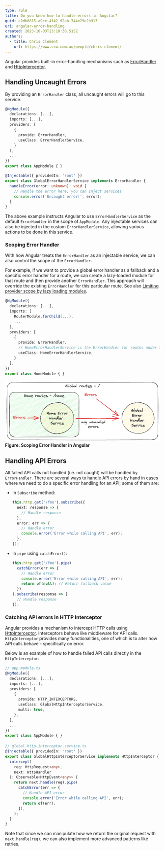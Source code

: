 ```yaml
---
type: rule
title: Do you know how to handle errors in Angular?
guid: e2db8815-a9ce-4f42-92ab-744e29e2b913
uri: angular-error-handling
created: 2023-10-03T23:18:38.515Z
authors: 
  - title: Chris Clement
    url: https://www.ssw.com.au/people/chris-clement/
---
```


Angular provides built-in error-handling mechanisms such as [ErrorHandler](https://angular.io/api/core/ErrorHandler) and [HttpInterceptor](https://angular.io/api/common/http/HttpInterceptor).

<!--endintro-->


## Handling Uncaught Errors

By providing an `ErrorHandler` class, all uncaught errors will go to this service.

```ts
@NgModule({
  declarations: [...],
  imports: [...],
  providers: [
    {
      provide: ErrorHandler,
      useClass: ErrorHandlerService,
    }
  ],
  ...
})
export class AppModule { }
```

```ts
@Injectable({ providedIn: 'root' })
export class GlobalErrorHandlerService implements ErrorHandler {
  handleError(error: unknown): void {
    // Handle the error here, you can inject services
    console.error('Uncaught error!', error);
  }
}
```

The above example instructs Angular to use `ErrorHandlerService` as the default `ErrorHandler` in the scope of `AppModule`.
Any injectable services can also be injected in the custom `ErrorHandlerService`, allowing various actions to be done in this service.


### Scoping Error Handler
With how Angular treats the `ErrorHandler` as an injectable service, we can also control the scope of the `ErrorHandler`.

For example, if we want to provide a global error handler as a fallback and a specific error handler for a route, we can create a lazy-loaded module for that route and then provide another `ErrorHandler`. This approach will override the existing `ErrorHandler` for this particular route. See also [Limiting provider scope by lazy loading modules](https://angular.io/guide/providers#limiting-provider-scope-by-lazy-loading-modules).

```ts
@NgModule({
  declarations: [...],
  imports: [
    RouterModule.forChild(...),
    ...
  ],
  providers: [
    {
      provide: ErrorHandler,
      // HomeErrorHandlerService is the ErrorHandler for routes under this lazy-loaded module
      useClass: HomeErrorHandlerService,
    }
  ],
})
export class HomeModule { }
```

![Figure: Scoping Error Handler in Angular](angular-scoping-error-handler.png)  
**Figure: Scoping Error Handler in Angular**


## Handling API Errors
All failed API calls not handled (i.e. not caught) will be handled by `ErrorHandler`. There are several ways to handle API errors by hand in cases where we need to do a specific error handling for an API; some of them are:
  - In `Subscribe` method:
    ```ts
    this.http.get('/foo').subscribe({
      next: response => {
        // Handle response
      },
      error: err => {
        // Handle error
        console.error('Error while calling API', err);
      },
    });
    ```

  - In `pipe` using `catchError()`:
    ```ts
    this.http.get('/foo').pipe(
      catchError(err => {
        // Handle error
        console.error('Error while calling API', err);
        return of(null); // Return fallback value
      })
    ).subscribe(response => {
      // Handle response
    });
    ```

### Catching API errors in HTTP Interceptor
Angular provides a mechanism to intercept HTTP calls using [HttpInterceptor](https://angular.io/api/common/http/HttpInterceptor). Interceptors behave like middleware for API calls.
`HttpInterceptor` provides many functionalities, one of which is to alter how API calls behave - specifically on error.

Below is an example of how to handle failed API calls directly in the `HttpInterceptor`:

```ts
// app.module.ts
@NgModule({
  declarations: [...],
  imports: [...],
  providers: [
    {
      provide: HTTP_INTERCEPTORS,
      useClass: GlobalHttpInterceptorService,
      multi: true,
    },
  ],
  ...
})
export class AppModule { }

// global-http-interceptor.service.ts
@Injectable({ providedIn: 'root' })
export class GlobalHttpInterceptorService implements HttpInterceptor {
  intercept(
    req: HttpRequest<any>,
    next: HttpHandler
  ): Observable<HttpEvent<any>> {
    return next.handle(req).pipe(
      catchError(err => {
        // Handle API error
        console.error('Error while calling API', err);
        return of(err);
      }),
    );
  }
}
```

Note that since we can manipulate how we return the original request with `next.handle(req)`, we can also implement more advanced patterns like retries.
